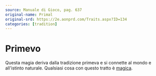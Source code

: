 ```yaml
---
source: Manuale di Gioco, pag. 637
original-name: Primal
original-srd: https://2e.aonprd.com/Traits.aspx?ID=134
categories: [tradition]
---
```


# Primevo

Questa magia deriva dalla tradizione primeva e si connette al mondo e
all'istinto naturale. Qualsiasi cosa con questo tratto è
[magica](/tratti/magico).
